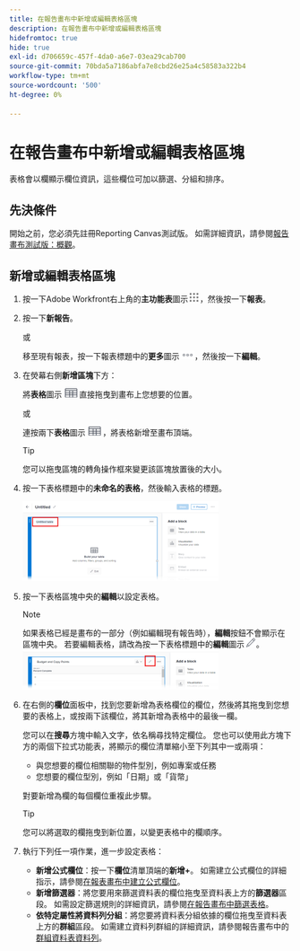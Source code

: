 ```yaml
---
title: 在報告畫布中新增或編輯表格區塊
description: 在報告畫布中新增或編輯表格區塊
hidefromtoc: true
hide: true
exl-id: d706659c-457f-4da0-a6e7-03ea29cab700
source-git-commit: 70bda5a7186abfa7e8cbd26e25a4c58583a322b4
workflow-type: tm+mt
source-wordcount: '500'
ht-degree: 0%

---
```


# 在報告畫布中新增或編輯表格區塊

表格會以欄顯示欄位資訊，這些欄位可加以篩選、分組和排序。

## 先決條件

開始之前，您必須先註冊Reporting Canvas測試版。 如需詳細資訊，請參閱[報告畫布測試版：概觀](/help/quicksilver/product-announcements/betas/canvas-dashboards-beta/reporting-canvas-beta-overview.md)。

## 新增或編輯表格區塊

1. 按一下Adobe Workfront右上角的&#x200B;**主功能表**&#x200B;圖示![主功能表圖示](assets/main-menu-icon.png)，然後按一下&#x200B;**報表**。
1. 按一下&#x200B;**新報告**。

   或

   移至現有報表，按一下報表標題中的&#x200B;**更多**&#x200B;圖示![更多圖示](assets/more-icon-27x15.png)，然後按一下&#x200B;**編輯**。

1. 在熒幕右側&#x200B;**新增區塊**&#x200B;下方：

   將&#x200B;**表格**&#x200B;圖示![表格圖示](assets/table-icon.png)直接拖曳到畫布上您想要的位置。

   或

   連按兩下&#x200B;**表格**&#x200B;圖示![表格圖示](assets/table-icon.png)，將表格新增至畫布頂端。

   >[!TIP]
   >
   >您可以拖曳區塊的轉角操作框來變更該區塊放置後的大小。

1. 按一下表格標題中的&#x200B;**未命名的表格**，然後輸入表格的標題。

   ![資料表名稱](assets/table-name-350x142.png)

1. 按一下表格區塊中央的&#x200B;**編輯**&#x200B;以設定表格。

   >[!NOTE]
   >
   >如果表格已經是畫布的一部分（例如編輯現有報告時），**編輯**&#x200B;按鈕不會顯示在區塊中央。 若要編輯表格，請改為按一下表格標題中的&#x200B;**編輯**&#x200B;圖示![編輯圖示](assets/edit-icon.png)。
   >![編輯表格標頭中的圖示](assets/edit-icon-table-header-350x71.png)

1. 在右側的&#x200B;**欄位**&#x200B;面板中，找到您要新增為表格欄位的欄位，然後將其拖曳到您想要的表格上，或按兩下該欄位，將其新增為表格中的最後一欄。

   您可以在&#x200B;**搜尋**&#x200B;方塊中輸入文字，依名稱尋找特定欄位。 您也可以使用此方塊下方的兩個下拉式功能表，將顯示的欄位清單縮小至下列其中一或兩項：

   * 與您想要的欄位相關聯的物件型別，例如專案或任務
   * 您想要的欄位型別，例如「日期」或「貨幣」

   對要新增為欄的每個欄位重複此步驟。

   >[!TIP]
   >
   >您可以將選取的欄拖曳到新位置，以變更表格中的欄順序。

1. 執行下列任一項作業，進一步設定表格：

   * **新增公式欄位**：按一下&#x200B;**欄位**&#x200B;清單頂端的&#x200B;**新增+**。 如需建立公式欄位的詳細指示，請參閱[在報表畫布中建立公式欄位](../../../reports-and-dashboards/reporting-canvas/table-blocks/create-formula-field.md)。
   * **新增篩選器**：將您要用來篩選資料表的欄位拖曳至資料表上方的&#x200B;**篩選器**&#x200B;區段。 如需設定篩選規則的詳細資訊，請參閱[在報告畫布中篩選表格](../../../reports-and-dashboards/reporting-canvas/table-blocks/configure-filter-rules-for-table.md)。
   * **依特定屬性將資料列分組**：將您要將資料表分組依據的欄位拖曳至資料表上方的&#x200B;**群組**&#x200B;區段。 如需建立資料列群組的詳細資訊，請參閱報告畫布中的[群組資料表資料列](../../../reports-and-dashboards/reporting-canvas/table-blocks/group-rows-in-table.md)。
